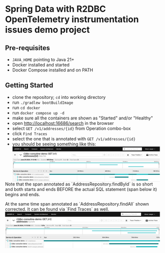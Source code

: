 # Spring Data with R2DBC OpenTelemetry instrumentation issues demo project

## Pre-requisites

- `JAVA_HOME` pointing to Java 21+
- Docker installed and started
- Docker Compose installed and on PATH

## Getting Started

- clone the repository; `cd` into working directory
- run `./gradlew bootBuildImage`
- run `cd docker`
- run `docker compose up -d`
- make sure all the containers are shown as "Started" and/or "Healthy"
- open [http://localhost:16686/search](http://localhost:16686/search) in the browser
- select `GET /v1/addresses/{id}` from Operation combo-box
- click `Find Traces`
- select the one that is annotated with `GET /v1/addresses/{id}`
- you should be seeing something like this:[<img align="left" src="./img/jaeger-spans-find-by-id.png">]()

<p>Note that the span annotated as `AddressRepository.findById` is so short and both starts and ends BEFORE the actual SQL statement (span below it) begins and ends.</p>

<p>At the same time span annotated as `AddressRepository.findAll` shown corrected. It can be found via `Find Traces` as well.
<img src="./img/jaeger-spans-find-all.png" alt="">
</p>